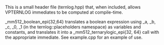 This is a small header file (ternlog.hpp) that, when included, allows 
VPTERNLOG immediates to be computed at compile-time. 

_mm512_boolean_epi{32,64} translates a boolean expression using _a, _b, _c, 
_0, _1 (in the ternlog::placeholders namespace) as variables and constants, 
and translates it into a _mm512_ternarylogic_epi{32, 64} call with the 
appropriate immediate. See example.cpp for an example of use.